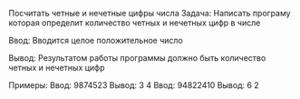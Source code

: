 Посчитать четные и нечетные цифры числа
Задача: Написать програму которая определит количество четных и нечетных цифр в числе 

Ввод:
Вводится целое положительное число

Вывод: 
Результатом работы программы должно быть количество четных и нечетных цифр 

Примеры:
Ввод: 9874523
Вывод: 3 4
Ввод: 94822410
Вывод: 6 2
